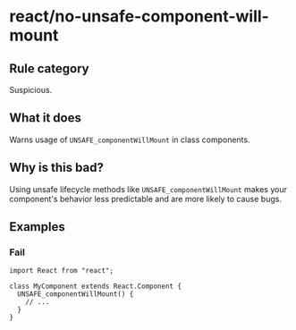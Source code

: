 # react/no-unsafe-component-will-mount

## Rule category

Suspicious.

## What it does

Warns usage of `UNSAFE_componentWillMount` in class components.

## Why is this bad?

Using unsafe lifecycle methods like `UNSAFE_componentWillMount` makes your component's behavior less predictable and are more likely to cause bugs.

## Examples

### Fail

```tsx
import React from "react";

class MyComponent extends React.Component {
  UNSAFE_componentWillMount() {
    // ...
  }
}
```
